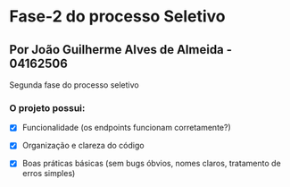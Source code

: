 # Fase-2 do processo Seletivo
## Por João Guilherme Alves de Almeida - 04162506
Segunda fase do processo seletivo 

### O projeto possui:

- [x] Funcionalidade (os endpoints funcionam corretamente?)

- [x] Organização e clareza do código

- [x] Boas práticas básicas (sem bugs óbvios, nomes claros, tratamento de erros simples)
